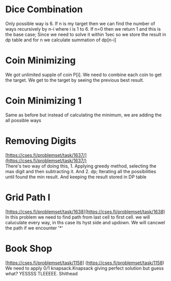 # Dice Combination
Only possible way is 6. If n is my target then we can find the number of ways recursively by n-i where i is 1 to 6. If n=0 then we return 1 and this is the base case; Since we need to solve it within 1sec so we store the result in dp table and for n we calculate summation of dp[n-i]

# Coin Minimizing
We got unlimited supple of coin P[i]. We need to combine each coin to get the target. We get to the target by seeing the previous best result. 

# Coin Minimizing 1
Same as before but instead of calculating the minimum, we are adding the all possible ways

# Removing Digits
[https://cses.fi/problemset/task/1637/](https://cses.fi/problemset/task/1637/)  
There's two way of doing this, 1. Applying greedy method, selecting the max digit and then subtracting it. And 2. dp;
Iterating all the possibilities until found the min result. And keeping the result stored in DP table

# Grid Path I
[https://cses.fi/problemset/task/1638](https://cses.fi/problemset/task/1638)  
In this problem we need to find path from last cell to first cell. we will caluculate every way, in ths case its hyst side and updown. We will cancwel the path if we encounter '*'

# Book Shop
[https://cses.fi/problemset/task/1158] (https://cses.fi/problemset/task/1158)
We need to apply 0/1 knapsack.Knapsack giving perfect solution but guess what? YESSSS TLEEEEE. Shithead
